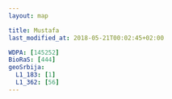 ```yaml
---
layout: map

title: Mustafa
last_modified_at: 2018-05-21T00:02:45+02:00

WDPA: [145252]
BioRaS: [444]
geoSrbija:
  L1_183: [1]
  L1_362: [56]
---
```

